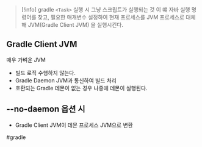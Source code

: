 > [!info]
> gradle `<Task>` 실행 시 그냥 스크립트가 실행되는 것
> 이 떄 자바 실행 명령어를 찾고, 필요한 매개변수 설정하여 
> 현재 프로세스를 JVM 프로세스로 대체해 JVM(Gradle Client JVM) 을 실행시킨다.

## Gradle Client JVM
매우 가벼운 JVM

- 빌드 로직 수행하지 않는다.
- Gradle Daemon JVM과 통신하여 빌드 처리
- 호환되는 Gradle 데몬이 없는 경우 나중에 데몬이 실행된다.

## --no-daemon 옵션 시
- Gradle Client JVM이 데몬 프로세스 JVM으로 변환 


#gradle 